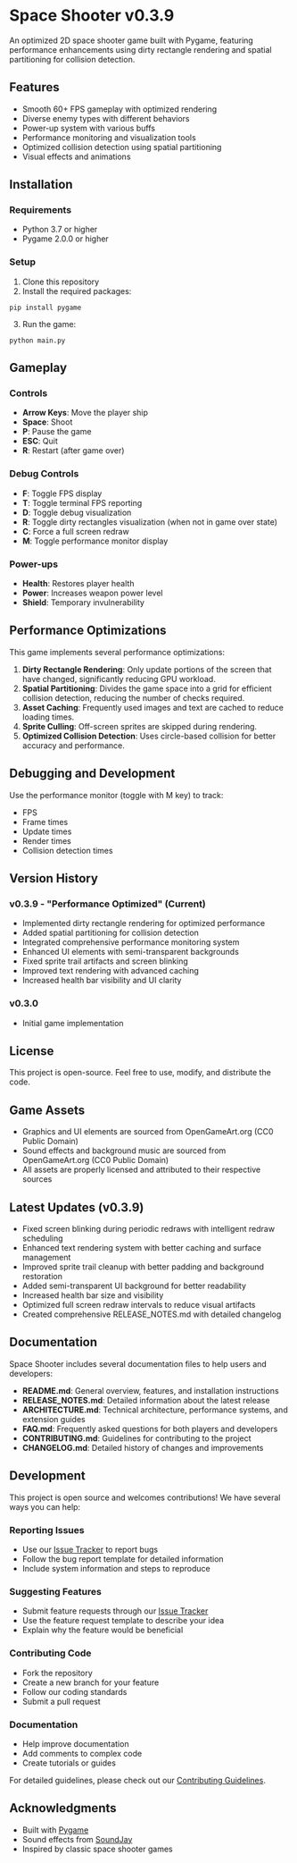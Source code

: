 # Space Shooter v0.3.9

An optimized 2D space shooter game built with Pygame, featuring performance enhancements using dirty rectangle rendering and spatial partitioning for collision detection.

## Features

- Smooth 60+ FPS gameplay with optimized rendering
- Diverse enemy types with different behaviors
- Power-up system with various buffs
- Performance monitoring and visualization tools
- Optimized collision detection using spatial partitioning
- Visual effects and animations

## Installation

### Requirements
- Python 3.7 or higher
- Pygame 2.0.0 or higher

### Setup
1. Clone this repository
2. Install the required packages:
```
pip install pygame
```
3. Run the game:
```
python main.py
```

## Gameplay

### Controls
- **Arrow Keys**: Move the player ship
- **Space**: Shoot
- **P**: Pause the game
- **ESC**: Quit
- **R**: Restart (after game over)

### Debug Controls
- **F**: Toggle FPS display
- **T**: Toggle terminal FPS reporting
- **D**: Toggle debug visualization
- **R**: Toggle dirty rectangles visualization (when not in game over state)
- **C**: Force a full screen redraw
- **M**: Toggle performance monitor display

### Power-ups
- **Health**: Restores player health
- **Power**: Increases weapon power level
- **Shield**: Temporary invulnerability

## Performance Optimizations

This game implements several performance optimizations:

1. **Dirty Rectangle Rendering**: Only update portions of the screen that have changed, significantly reducing GPU workload.
2. **Spatial Partitioning**: Divides the game space into a grid for efficient collision detection, reducing the number of checks required.
3. **Asset Caching**: Frequently used images and text are cached to reduce loading times.
4. **Sprite Culling**: Off-screen sprites are skipped during rendering.
5. **Optimized Collision Detection**: Uses circle-based collision for better accuracy and performance.

## Debugging and Development

Use the performance monitor (toggle with M key) to track:
- FPS
- Frame times
- Update times
- Render times
- Collision detection times

## Version History

### v0.3.9 - "Performance Optimized" (Current)
- Implemented dirty rectangle rendering for optimized performance
- Added spatial partitioning for collision detection
- Integrated comprehensive performance monitoring system
- Enhanced UI elements with semi-transparent backgrounds
- Fixed sprite trail artifacts and screen blinking
- Improved text rendering with advanced caching
- Increased health bar visibility and UI clarity

### v0.3.0
- Initial game implementation

## License

This project is open-source. Feel free to use, modify, and distribute the code.

## Game Assets

- Graphics and UI elements are sourced from OpenGameArt.org (CC0 Public Domain)
- Sound effects and background music are sourced from OpenGameArt.org (CC0 Public Domain)
- All assets are properly licensed and attributed to their respective sources

## Latest Updates (v0.3.9)

- Fixed screen blinking during periodic redraws with intelligent redraw scheduling
- Enhanced text rendering system with better caching and surface management
- Improved sprite trail cleanup with better padding and background restoration
- Added semi-transparent UI background for better readability
- Increased health bar size and visibility
- Optimized full screen redraw intervals to reduce visual artifacts
- Created comprehensive RELEASE_NOTES.md with detailed changelog

## Documentation

Space Shooter includes several documentation files to help users and developers:

- **README.md**: General overview, features, and installation instructions
- **RELEASE_NOTES.md**: Detailed information about the latest release
- **ARCHITECTURE.md**: Technical architecture, performance systems, and extension guides
- **FAQ.md**: Frequently asked questions for both players and developers
- **CONTRIBUTING.md**: Guidelines for contributing to the project
- **CHANGELOG.md**: Detailed history of changes and improvements

## Development

This project is open source and welcomes contributions! We have several ways you can help:

### Reporting Issues
- Use our [Issue Tracker](https://github.com/Mahdiglm/space-shooter/issues) to report bugs
- Follow the bug report template for detailed information
- Include system information and steps to reproduce

### Suggesting Features
- Submit feature requests through our [Issue Tracker](https://github.com/Mahdiglm/space-shooter/issues)
- Use the feature request template to describe your idea
- Explain why the feature would be beneficial

### Contributing Code
- Fork the repository
- Create a new branch for your feature
- Follow our coding standards
- Submit a pull request

### Documentation
- Help improve documentation
- Add comments to complex code
- Create tutorials or guides

For detailed guidelines, please check out our [Contributing Guidelines](CONTRIBUTING.md).

## Acknowledgments

- Built with [Pygame](https://www.pygame.org/)
- Sound effects from [SoundJay](https://www.soundjay.com/)
- Inspired by classic space shooter games 